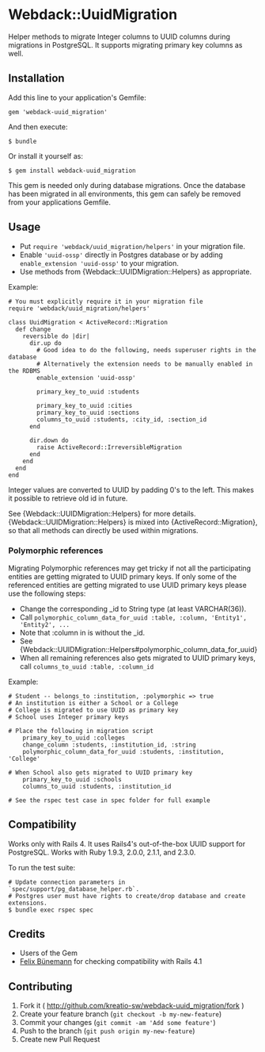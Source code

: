 # Webdack::UuidMigration

Helper methods to migrate Integer columns to UUID columns during migrations in PostgreSQL.
It supports migrating primary key columns as well.

## Installation

Add this line to your application's Gemfile:

    gem 'webdack-uuid_migration'

And then execute:

    $ bundle

Or install it yourself as:

    $ gem install webdack-uuid_migration
    
This gem is needed only during database migrations. 
Once the database has been migrated in all environments, 
this gem can safely be removed from your applications Gemfile.

## Usage

- Put `require 'webdack/uuid_migration/helpers'` in your migration file.
- Enable `'uuid-ossp'` directly in Postgres database or by adding `enable_extension 'uuid-ossp'` to your migration.
- Use methods from {Webdack::UUIDMigration::Helpers} as appropriate.

Example:

    # You must explicitly require it in your migration file
    require 'webdack/uuid_migration/helpers'

    class UuidMigration < ActiveRecord::Migration
      def change
        reversible do |dir|
          dir.up do
            # Good idea to do the following, needs superuser rights in the database
            # Alternatively the extension needs to be manually enabled in the RDBMS
            enable_extension 'uuid-ossp'

            primary_key_to_uuid :students

            primary_key_to_uuid :cities
            primary_key_to_uuid :sections
            columns_to_uuid :students, :city_id, :section_id
          end

          dir.down do
            raise ActiveRecord::IrreversibleMigration
          end
        end
      end
    end

Integer values are converted to UUID by padding 0's to the left. This makes it possible to
retrieve old id in future.

See {Webdack::UUIDMigration::Helpers} for more details. {Webdack::UUIDMigration::Helpers} is mixed
into {ActiveRecord::Migration}, so that all methods can directly be used within migrations.

### Polymorphic references

Migrating Polymorphic references may get tricky if not all the participating entities are getting migrated to
UUID primary keys. If only some of the referenced entities are getting migrated to use UUID primary keys please use the
following steps:

- Change the corresponding <column>_id to String type (at least VARCHAR(36)).
- Call `polymorphic_column_data_for_uuid :table, :column, 'Entity1', 'Entity2', ...`
- Note that :column in is without the _id.
- See {Webdack::UUIDMigration::Helpers#polymorphic_column_data_for_uuid}
- When all remaining references also gets migrated to UUID primary keys, call `columns_to_uuid :table, :column_id`

Example:

    # Student -- belongs_to :institution, :polymorphic => true
    # An institution is either a School or a College
    # College is migrated to use UUID as primary key
    # School uses Integer primary keys

    # Place the following in migration script
        primary_key_to_uuid :colleges
        change_column :students, :institution_id, :string
        polymorphic_column_data_for_uuid :students, :institution, 'College'

    # When School also gets migrated to UUID primary key
        primary_key_to_uuid :schools
        columns_to_uuid :students, :institution_id

    # See the rspec test case in spec folder for full example


## Compatibility

Works only with Rails 4. It uses Rails4's out-of-the-box UUID support for PostgreSQL. Works with Ruby 1.9.3,
 2.0.0, 2.1.1, and 2.3.0.

To run the test suite:

    # Update connection parameters in `spec/support/pg_database_helper.rb`.
    # Postgres user must have rights to create/drop database and create extensions.
    $ bundle exec rspec spec

## Credits

- Users of the Gem
- [Felix Bünemann](https://github.com/felixbuenemann) for checking compatibility with Rails 4.1

## Contributing

1. Fork it ( http://github.com/kreatio-sw/webdack-uuid_migration/fork )
2. Create your feature branch (`git checkout -b my-new-feature`)
3. Commit your changes (`git commit -am 'Add some feature'`)
4. Push to the branch (`git push origin my-new-feature`)
5. Create new Pull Request
